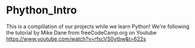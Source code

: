 # Phython_Intro

This is a complilation of our projects while we learn Python! 
We're following the tutorial by Mike Dane from freeCodeCamp.org on Youtube
https://www.youtube.com/watch?v=rfscVS0vtbw&t=622s

